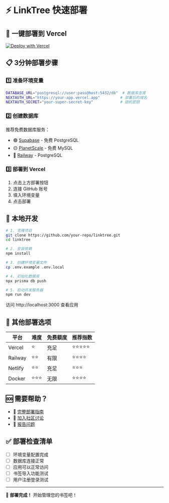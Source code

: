 # ⚡ LinkTree 快速部署

## 🚀 一键部署到 Vercel

[![Deploy with Vercel](https://vercel.com/button)](https://vercel.com/new/clone?repository-url=https://github.com/your-repo/linktree&env=DATABASE_URL,NEXTAUTH_URL,NEXTAUTH_SECRET)

## 📋 3分钟部署步骤

### 1️⃣ 准备环境变量
```bash
DATABASE_URL="postgresql://user:pass@host:5432/db"  # 数据库连接
NEXTAUTH_URL="https://your-app.vercel.app"         # 部署后的域名
NEXTAUTH_SECRET="your-super-secret-key"            # 随机密钥
```

### 2️⃣ 创建数据库
推荐免费数据库服务：
- 🟢 [Supabase](https://supabase.com) - 免费 PostgreSQL
- 🟡 [PlanetScale](https://planetscale.com) - 免费 MySQL
- 🔵 [Railway](https://railway.app) - PostgreSQL

### 3️⃣ 部署到 Vercel
1. 点击上方部署按钮
2. 连接 GitHub 账号
3. 填入环境变量
4. 点击部署

## 🔧 本地开发

```bash
# 1. 克隆项目
git clone https://github.com/your-repo/linktree.git
cd linktree

# 2. 安装依赖
npm install

# 3. 创建环境变量文件
cp .env.example .env.local

# 4. 初始化数据库
npx prisma db push

# 5. 启动开发服务器
npm run dev
```

访问 http://localhost:3000 查看应用

## 🌟 其他部署选项

| 平台 | 难度 | 免费额度 | 推荐指数 |
|------|------|----------|----------|
| Vercel | ⭐ | 充足 | ⭐⭐⭐⭐⭐ |
| Railway | ⭐⭐ | 有限 | ⭐⭐⭐⭐ |
| Netlify | ⭐⭐ | 充足 | ⭐⭐⭐ |
| Docker | ⭐⭐⭐ | 无限 | ⭐⭐⭐⭐ |

## 🆘 需要帮助？

- 📖 [完整部署指南](./DEPLOYMENT_GUIDE_CN.md)
- 💬 [加入社区讨论](https://discord.gg/linktree)
- 🐛 [报告问题](https://github.com/linktree-io/linktree/issues)

## ✅ 部署检查清单

- [ ] 环境变量配置完成
- [ ] 数据库连接正常
- [ ] 应用可以正常访问
- [ ] 书签导入功能测试
- [ ] 用户注册登录测试

---

🎉 **部署完成！** 开始管理您的书签吧！
